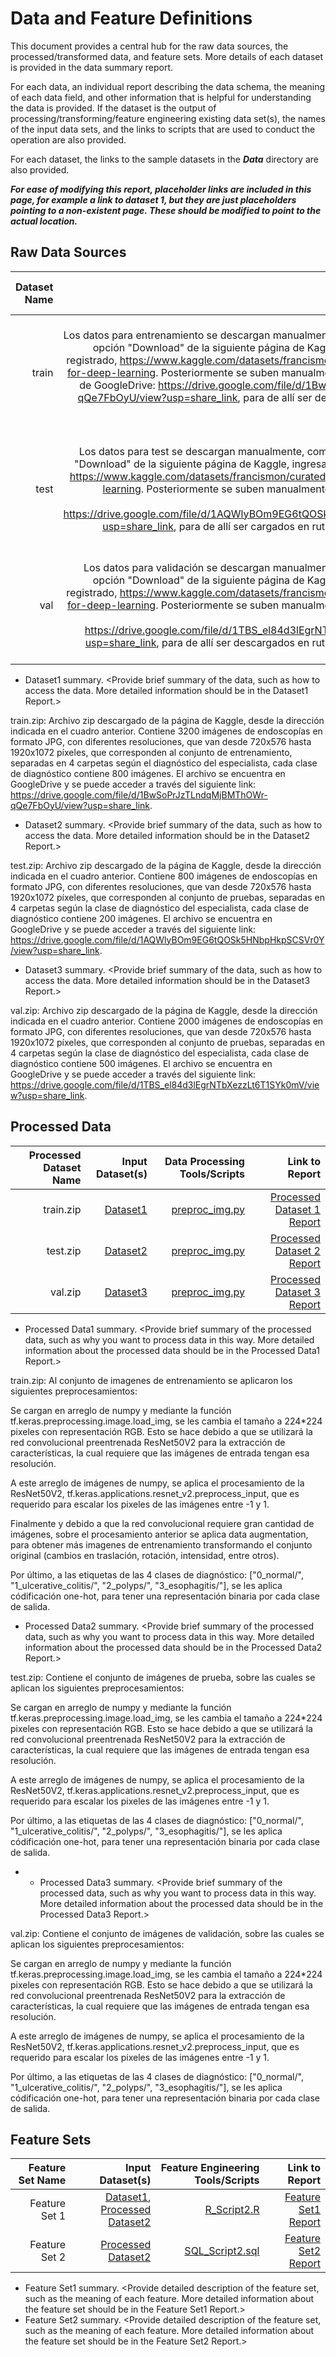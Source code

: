 # Data and Feature Definitions

This document provides a central hub for the raw data sources, the processed/transformed data, and feature sets. More details of each dataset is provided in the data summary report. 

For each data, an individual report describing the data schema, the meaning of each data field, and other information that is helpful for understanding the data is provided. If the dataset is the output of processing/transforming/feature engineering existing data set(s), the names of the input data sets, and the links to scripts that are used to conduct the operation are also provided. 

For each dataset, the links to the sample datasets in the _**Data**_ directory are also provided. 

_**For ease of modifying this report, placeholder links are included in this page, for example a link to dataset 1, but they are just placeholders pointing to a non-existent page. These should be modified to point to the actual location.**_

## Raw Data Sources

| Dataset Name | Original Location   | Destination Location  | Data Movement Tools / Scripts | Link to Report |
| ---:| ---: | ---: | ---: | -----: |
|train |Los datos para entrenamiento se descargan manualmente,  como archivo zip, con la opción "Download" de la siguiente página de Kaggle, ingresando con usuario registrado,  https://www.kaggle.com/datasets/francismon/curated-colon-dataset-for-deep-learning. Posteriormente se suben manualmente a la siguiente dirección de GoogleDrive: https://drive.google.com/file/d/1BwSoPrJzTLndqMjBMThOWr-qQe7FbOyU/view?usp=share_link, para de allí ser descargados en ruta temporal de GoogleColab.  | El archivo train.zip se descarga y descomprime en la siguiente ruta temporal de GoogleColab: /tmp/train/  | [descarga_file.py](https://github.com/margomeza16/mlds6_proyecto/blob/master/scripts/data_acquisition/descarga_file.py) | [Dataset 1 Report](https://github.com/margomeza16/mlds6_proyecto/blob/master/docs/data/data_dictionary.md)|
| test| Los datos para test se descargan manualmente,  como archivo zip, con la opción "Download" de la siguiente página de Kaggle, ingresando con usuario registrado,  https://www.kaggle.com/datasets/francismon/curated-colon-dataset-for-deep-learning. Posteriormente se suben manualmente a la siguiente dirección de GoogleDrive: https://drive.google.com/file/d/1AQWlyBOm9EG6tQOSk5HNbpHkpSCSVr0Y/view?usp=share_link, para de allí ser cargados en ruta temporal de GoogleColab.| El archivo test.zip se descarga y descomprime en la siguiente ruta temporal de GoogleColab: /tmp/test/ | [descarga_file.py](https://github.com/margomeza16/mlds6_proyecto/blob/master/scripts/data_acquisition/descarga_file.py) | [Dataset 2 Report](https://github.com/margomeza16/mlds6_proyecto/blob/master/docs/data/data_dictionary.md)|
| val| Los datos para validación se descargan manualmente,  como archivo zip, con la opción "Download" de la siguiente página de Kaggle, ingresando con usuario registrado, https://www.kaggle.com/datasets/francismon/curated-colon-dataset-for-deep-learning. Posteriormente se suben manualmente a la siguiente dirección de    GoogleDrive: https://drive.google.com/file/d/1TBS_el84d3lEgrNTbXezzLt6T1SYk0mV/view?usp=share_link, para de allí ser descargados en ruta temporal de GoogleColab.| El archivo val.zip se descarga y descomprime en la siguiente ruta temporal de GoogleColab: /tmp/val/ | [descarga_file.py](https://github.com/margomeza16/mlds6_proyecto/blob/master/scripts/data_acquisition/descarga_file.py) | [Dataset 3 Report](https://github.com/margomeza16/mlds6_proyecto/blob/master/docs/data/data_dictionary.md)|

* Dataset1 summary. <Provide brief summary of the data, such as how to access the data. More detailed information should be in the Dataset1 Report.>

train.zip: Archivo zip descargado de la página de Kaggle, desde la dirección indicada en el cuadro anterior. Contiene 3200 imágenes de endoscopías en formato JPG, con diferentes resoluciones, que van desde 720x576 hasta 1920x1072 píxeles, que corresponden al conjunto de entrenamiento, separadas en 4 carpetas según el diagnóstico del especialista, cada clase de diagnóstico contiene 800 imágenes. El archivo se encuentra en GoogleDrive y se puede acceder  a través del siguiente link: https://drive.google.com/file/d/1BwSoPrJzTLndqMjBMThOWr-qQe7FbOyU/view?usp=share_link.

* Dataset2 summary. <Provide brief summary of the data, such as how to access the data. More detailed information should be in the Dataset2 Report.> 

test.zip: Archivo zip descargado de la página de Kaggle, desde la dirección indicada en el cuadro anterior. Contiene 800 imágenes de endoscopías en formato JPG, con diferentes resoluciones, que van desde 720x576 hasta 1920x1072 píxeles, que corresponden al conjunto de pruebas, separadas en 4 carpetas según la clase de diagnóstico del especialista, cada clase de diagnóstico contiene 200 imágenes. El archivo se encuentra en GoogleDrive y se puede acceder  a través del siguiente link: https://drive.google.com/file/d/1AQWlyBOm9EG6tQOSk5HNbpHkpSCSVr0Y/view?usp=share_link.

* Dataset3 summary. <Provide brief summary of the data, such as how to access the data. More detailed information should be in the Dataset3 Report.> 

val.zip: Archivo zip descargado de la página de Kaggle, desde la dirección indicada en el cuadro anterior. Contiene 2000 imágenes de endoscopías en formato JPG, con diferentes resoluciones, que van desde 720x576 hasta 1920x1072 píxeles, que corresponden al conjunto de pruebas, separadas en 4 carpetas según la clase de diagnóstico del especialista, cada clase de diagnóstico contiene 500 imágenes. El archivo se encuentra en GoogleDrive y se puede acceder  a través del siguiente link: https://drive.google.com/file/d/1TBS_el84d3lEgrNTbXezzLt6T1SYk0mV/view?usp=share_link.

## Processed Data
| Processed Dataset Name | Input Dataset(s)   | Data Processing Tools/Scripts | Link to Report |
| ---:| ---: | ---: | ---: | 
| train.zip | [Dataset1](https://drive.google.com/file/d/1BwSoPrJzTLndqMjBMThOWr-qQe7FbOyU/view?usp=share_link)| [preproc_img.py](https://github.com/margomeza16/mlds6_proyecto/blob/master/scripts/preprocessing/prepoc_img.py) | [Processed Dataset 1 Report](link/to/report1)|
| test.zip | [Dataset2]([link/to/dataset2/report](https://drive.google.com/file/d/1AQWlyBOm9EG6tQOSk5HNbpHkpSCSVr0Y/view?usp=share_link)) |[preproc_img.py](https://github.com/margomeza16/mlds6_proyecto/blob/master/scripts/preprocessing/prepoc_img.py) | [Processed Dataset 2 Report](link/to/report2)|
| val.zip | [Dataset3]([link/to/dataset2/report](https://drive.google.com/file/d/1TBS_el84d3lEgrNTbXezzLt6T1SYk0mV/view?usp=share_link)) |[preproc_img.py](https://github.com/margomeza16/mlds6_proyecto/blob/master/scripts/preprocessing/prepoc_img.py) | [Processed Dataset 3 Report](link/to/report2)|
* Processed Data1 summary. <Provide brief summary of the processed data, such as why you want to process data in this way. More detailed information about the processed data should be in the Processed Data1 Report.>

train.zip: Al conjunto de imagenes de entrenamiento se aplicaron los siguientes preprocesamientos:

Se cargan en arreglo de numpy y mediante la función tf.keras.preprocessing.image.load_img, se les cambia el tamaño a 224*224 pixeles con representación RGB. Esto se hace debido a que se utilizará la red convolucional preentrenada ResNet50V2 para la extracción de características, la cual requiere que las imágenes de entrada tengan esa resolución.

A este arreglo de imágenes de numpy, se aplica el procesamiento de la ResNet50V2, tf.keras.applications.resnet_v2.preprocess_input, que es requerido para escalar los pixeles de las imágenes entre -1 y 1.

Finalmente y debido a que la red convolucional requiere gran cantidad de imágenes, sobre el procesamiento anterior se aplica data augmentation, para obtener más imagenes de entrenamiento transformando el conjunto original (cambios en traslación, rotación, intensidad, entre otros).

Por último, a las etiquetas de las 4 clases de diagnóstico: ["0_normal/", "1_ulcerative_colitis/", "2_polyps/", "3_esophagitis/"], se les aplica códificación one-hot, para tener una representación binaria por cada clase de salida.


* Processed Data2 summary. <Provide brief summary of the processed data, such as why you want to process data in this way. More detailed information about the processed data should be in the Processed Data2 Report.> 

test.zip: Contiene el conjunto de imágenes de prueba, sobre las cuales se aplican los siguientes preprocesamientos:

Se cargan en arreglo de numpy y mediante la función tf.keras.preprocessing.image.load_img, se les cambia el tamaño a 224*224 pixeles con representación RGB. Esto se hace debido a que se utilizará la red convolucional preentrenada ResNet50V2 para la extracción de características, la cual requiere que las imágenes de entrada tengan esa resolución.

A este arreglo de imágenes de numpy, se aplica el procesamiento de la ResNet50V2, tf.keras.applications.resnet_v2.preprocess_input, que es requerido para escalar los pixeles de las imágenes entre -1 y 1.

Por último, a las etiquetas de las 4 clases de diagnóstico: ["0_normal/", "1_ulcerative_colitis/", "2_polyps/", "3_esophagitis/"], se les aplica códificación one-hot, para tener una representación binaria por cada clase de salida.

* * Processed Data3 summary. <Provide brief summary of the processed data, such as why you want to process data in this way. More detailed information about the processed data should be in the Processed Data3 Report.> 

val.zip: Contiene el conjunto de imágenes de validación, sobre las cuales se aplican los siguientes preprocesamientos:

Se cargan en arreglo de numpy y mediante la función tf.keras.preprocessing.image.load_img, se les cambia el tamaño a 224*224 pixeles con representación RGB. Esto se hace debido a que se utilizará la red convolucional preentrenada ResNet50V2 para la extracción de características, la cual requiere que las imágenes de entrada tengan esa resolución.

A este arreglo de imágenes de numpy, se aplica el procesamiento de la ResNet50V2, tf.keras.applications.resnet_v2.preprocess_input, que es requerido para escalar los pixeles de las imágenes entre -1 y 1.

Por último, a las etiquetas de las 4 clases de diagnóstico: ["0_normal/", "1_ulcerative_colitis/", "2_polyps/", "3_esophagitis/"], se les aplica códificación one-hot, para tener una representación binaria por cada clase de salida.

## Feature Sets

| Feature Set Name | Input Dataset(s)   | Feature Engineering Tools/Scripts | Link to Report |
| ---:| ---: | ---: | ---: | 
| Feature Set 1 | [Dataset1](link/to/dataset1/report), [Processed Dataset2](link/to/dataset2/report) | [R_Script2.R](link/to/R/script/file/in/Code) | [Feature Set1 Report](link/to/report1)|
| Feature Set 2 | [Processed Dataset2](link/to/dataset2/report) |[SQL_Script2.sql](link/to/sql/script/file/in/Code) | [Feature Set2 Report](link/to/report2)|

* Feature Set1 summary. <Provide detailed description of the feature set, such as the meaning of each feature. More detailed information about the feature set should be in the Feature Set1 Report.>
* Feature Set2 summary. <Provide detailed description of the feature set, such as the meaning of each feature. More detailed information about the feature set should be in the Feature Set2 Report.> 
